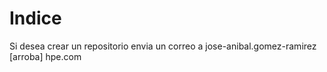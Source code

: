 # Indice

Si desea crear un repositorio envia un correo a jose-anibal.gomez-ramirez [arroba] hpe.com
